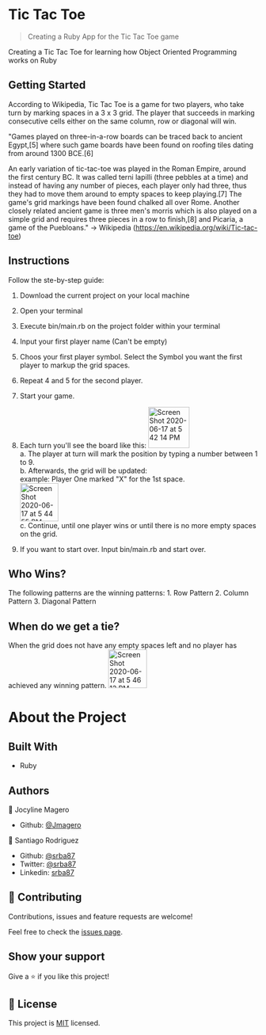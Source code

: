 # Tic Tac Toe

> Creating a Ruby App for the Tic Tac Toe game

Creating a Tic Tac Toe for learning how Object Oriented Programming works on Ruby

## Getting Started
According to Wikipedia, Tic Tac Toe is a game for two players, who take turn by marking spaces in a 3 x 3 grid. The player that succeeds in marking consecutive cells either on the same column, row or diagonal will win. 

"Games played on three-in-a-row boards can be traced back to ancient Egypt,[5] where such game boards have been found on roofing tiles dating from around 1300 BCE.[6]

An early variation of tic-tac-toe was played in the Roman Empire, around the first century BC. It was called terni lapilli (three pebbles at a time) and instead of having any number of pieces, each player only had three, thus they had to move them around to empty spaces to keep playing.[7] The game's grid markings have been found chalked all over Rome. Another closely related ancient game is three men's morris which is also played on a simple grid and requires three pieces in a row to finish,[8] and Picaria, a game of the Puebloans." -> Wikipedia (https://en.wikipedia.org/wiki/Tic-tac-toe)


## Instructions
Follow the ste-by-step guide:
  1. Download the current project on your local machine
  2. Open your terminal
  3. Execute bin/main.rb on the project folder within your terminal
  4. Input your first player name (Can't be empty)
  5. Choos your first player symbol. Select the Symbol you want the first player to markup the grid spaces. 
  6. Repeat 4 and 5 for the second player. 
  7. Start your game.
  8. Each turn you'll see the board like this:
    <img width="83" alt="Screen Shot 2020-06-17 at 5 42 14 PM" src="https://user-images.githubusercontent.com/5817056/84958008-073fff00-b0c2-11ea-887c-dfb7bf0e97ce.png"><br>
     a. The player at turn will mark the position by typing a number between 1 to 9. <br>
     b. Afterwards, the grid will be updated:<br> 
    example: Player One marked "X" for the 1st space.<br> 
    <img width="77" alt="Screen Shot 2020-06-17 at 5 44 55 PM" src="https://user-images.githubusercontent.com/5817056/84958163-600f9780-b0c2-11ea-854a-51b5ce6828b4.png">   
      c. Continue, until one player wins or until there is no more empty spaces on the grid. 

  9. If you want to start over. Input bin/main.rb and start over. 

## Who Wins?
  The following patterns are the winning patterns:
    1. Row Pattern
    2. Column Pattern
    3. Diagonal Pattern 

## When do we get a tie?
  When the grid does not have any empty spaces left and no player has achieved any winning pattern. 
  <img width="78" alt="Screen Shot 2020-06-17 at 5 46 13 PM" src="https://user-images.githubusercontent.com/5817056/84958190-7158a400-b0c2-11ea-8542-a850b58bacd8.png">


# About the Project
## Built With
- Ruby

## Authors
👤 Jocyline Magero
- Github: [@Jmagero](https://github.com/Jmagero)

👤 Santiago Rodriguez
- Github: [@srba87](https://github.com/srba87)
- Twitter: [@srba87](https://twitter.com/srba87)
- Linkedin: [srba87](https://linkedin.com/srba87)

## 🤝 Contributing

Contributions, issues and feature requests are welcome!

Feel free to check the [issues page](issues/).

## Show your support

Give a ⭐️ if you like this project!

## 📝 License

This project is [MIT](lic.url) licensed.
